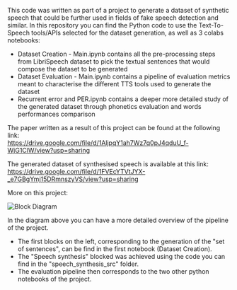 This code was written as part of a project to generate a dataset of synthetic speech that could be further used in fields of fake speech detection and similar. In this repository you can find the Python code to use the Text-To-Speech tools/APIs selected for the dataset generation, as well as 3 colabs notebooks:
- Dataset Creation - Main.ipynb contains all the pre-processing steps from LibriSpeech dataset to pick the textual sentences that would compose the dataset to be generated
- Dataset Evaluation - Main.ipynb contains a pipeline of evaluation metrics meant to characterise the different TTS tools used to generate the dataset
- Recurrent error and PER.ipynb contains a deeper more detailed study of the generated dataset through phonetics evaluation and words performances comparison

The paper written as a result of this project can be found at the following link: <br />
https://drive.google.com/file/d/1AljpqY1ah7Wz7q0pJ4qduU_f-WjG1ClW/view?usp=sharing

The generated dataset of synthesised speech is available at this link: <br />
https://drive.google.com/file/d/1FVEcYTVtJYX-_e7GBgYmj15DRmnszyVS/view?usp=sharing

More on this project:

![Block Diagram](img_readme/block_diagram.png)

In the diagram above you can have a more detailed overview of the pipeline of the project. 
- The first blocks on the left, corresponding to the generation of the "set of sentences", can be find in the first notebook (Dataset Creation).
- The "Speech synthesis" blocked was achieved using the code you can find in the "speech_synthesis_src" folder.
- The evaluation pipeline then corresponds to the two other python notebooks of the project.

